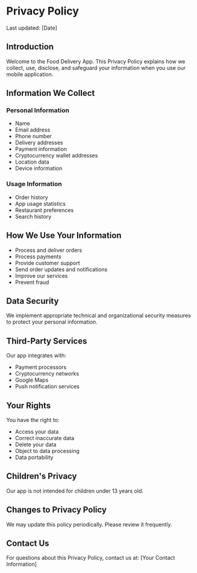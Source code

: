 # Privacy Policy

Last updated: [Date]

## Introduction

Welcome to the Food Delivery App. This Privacy Policy explains how we collect, use, disclose, and safeguard your information when you use our mobile application.

## Information We Collect

### Personal Information
- Name
- Email address
- Phone number
- Delivery addresses
- Payment information
- Cryptocurrency wallet addresses
- Location data
- Device information

### Usage Information
- Order history
- App usage statistics
- Restaurant preferences
- Search history

## How We Use Your Information

- Process and deliver orders
- Process payments
- Provide customer support
- Send order updates and notifications
- Improve our services
- Prevent fraud

## Data Security

We implement appropriate technical and organizational security measures to protect your personal information.

## Third-Party Services

Our app integrates with:
- Payment processors
- Cryptocurrency networks
- Google Maps
- Push notification services

## Your Rights

You have the right to:
- Access your data
- Correct inaccurate data
- Delete your data
- Object to data processing
- Data portability

## Children's Privacy

Our app is not intended for children under 13 years old.

## Changes to Privacy Policy

We may update this policy periodically. Please review it frequently.

## Contact Us

For questions about this Privacy Policy, contact us at:
[Your Contact Information]
